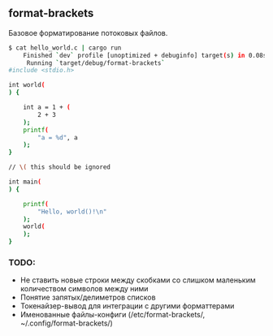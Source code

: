 ## format-brackets

Базовое форматирование потоковых файлов.

```bash
$ cat hello_world.c | cargo run
    Finished `dev` profile [unoptimized + debuginfo] target(s) in 0.08s
     Running `target/debug/format-brackets`
#include <stdio.h>

int world(
) {

    int a = 1 + (
        2 + 3
    );
    printf(
        "a = %d", a
    );
}

// \( this should be ignored

int main(
) {

    printf(
        "Hello, world()!\n"
    );
    world(
    );
}
```

### TODO:
- Не ставить новые строки между скобками со слишком маленьким количеством символов между ними 
- Понятие запятых/делиметров списков
- Токенайзер-вывод для интеграции с другими форматтерами
- Именованные файлы-конфиги (/etc/format-brackets/, ~/.config/format-brackets/)